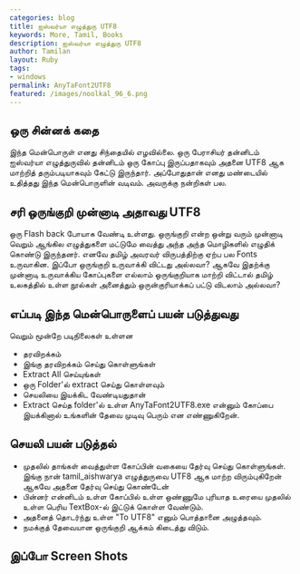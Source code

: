 ```yaml
---  
categories: blog  
title: ஐஸ்வர்யா எழுத்துரு UTF8
keywords: More, Tamil, Books  
description: ஐஸ்வர்யா எழுத்துரு UTF8
author: Tamilan  
layout: Ruby  
tags:     
- windows
permalink: AnyTaFont2UTF8  
featured: /images/noolkal_96_6.png  
---  
```

## ஒரு சின்னக் கதை
இந்த மென்பொருள் எனது சிந்தையில் எழவில்லை. ஒரு பேராசியர் தன்னிடம் ஐஸ்வர்யா எழுத்துருவில் தன்னிடம் ஒரு கோப்பு இருப்பதாகவும் அதனை UTF8 ஆக மாற்றித் தரும்படியாகவும் கேட்டு இருந்தார். அப்போதுதான் எனது மண்டையில் உதித்தது இந்த மென்பொருளின் வடிவம். அவருக்கு நன்றிகள் பல.

## சரி ஒருங்குறி முன்னாடி அதாவது UTF8
ஒரு Flash back போயாக வேண்டி உள்ளது. ஒருங்குறி என்ற ஒன்று வரும் முன்னாடி வெறும் ஆங்கில எழுத்துகளை மட்டுமே வைத்து அந்த அந்த மொழிகளில் எழுதிக் கொண்டு இருந்தனர். எனவே தமிழ் அவரவர் விருபத்திற்கு ஏற்ப பல Fonts உருவாகின. இப்போ ஒருங்குறி உருவாக்கி விட்டது அல்லவா? ஆகவே இதற்க்கு முன்னாடி உருவாக்கிய கோப்புகளை எல்லாம் ஒருங்குறியாக மாற்றி விட்டால் தமிழ் உலகத்தில் உள்ள நூல்கள் அனைத்தும் ஒருன்குரியாக்கப் பட்டு விடலாம் அல்லவா?

## எப்படி இந்த மென்பொருளைப் பயன் படுத்துவது
வெறும் மூன்றே படிநிலைகள் உள்ளன
- தரவிறக்கம்
 - இங்கு தரவிறக்கம் செய்து கொள்ளுங்கள்
- Extract All செய்யுங்கள்
 - ஒரு Folder'ல் extract செய்து கொள்ளவும்
- செயலியை இயக்கிட வேண்டியதுதான்
 - Extract செய்த folder'ல் உள்ள AnyTaFont2UTF8.exe என்னும் கோப்பை இயக்கினால் உங்களின் தேவை முடிவு பெரும் என எண்ணுகிறேன்.
 
## செயலி பயன் படுத்தல்
- முதலில் தாங்கள் வைத்துள்ள கோப்பின் வகையை தேர்வு செய்து கொள்ளுங்கள். இங்கு நான் tamil_aishwarya எழுத்துருவை UTF8 ஆக மாற்ற விரும்புகிறேன் ஆகவே அதனை தேர்வு செய்து கொண்டேன்
- பின்னர் என்னிடம் உள்ள கோப்பில் உள்ள ஒண்ணுமே புரியாத உரையை முதலில் உள்ள பெரிய TextBox-ல் இட்டுக் கொள்ள வேண்டும்.
- அதனைத் தொடர்ந்து உள்ள "To UTF8" எனும் பொத்தானை அழுத்தவும்.
- நமக்குத் தேவையான ஒருங்குறி ஆக்கம் கிடைத்து விடும்.

## இப்போ Screen Shots


